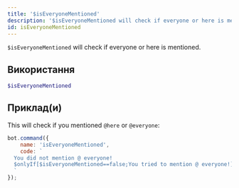 ```yaml
---
title: '$isEveryoneMentioned'
description: '$isEveryoneMentioned will check if everyone or here is mentioned.'
id: isEveryoneMentioned
---
```


`$isEveryoneMentioned` will check if everyone or here is mentioned.

## Використання

```php
$isEveryoneMentioned
```

## Приклад(и)

This will check if you mentioned `@here` or `@everyone`:

```javascript
bot.command({
    name: 'isEveryoneMentioned',
    code: `
  You did not mention @ everyone!
  $onlyIf[$isEveryoneMentioned==false;You tried to mention @ everyone!]
  `
});
```
